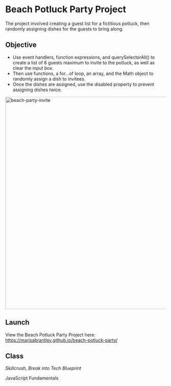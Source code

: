 # Beach Potluck Party Project 

The project involved creating a guest list for a fictitious potluck, then randomly assigning dishes for the guests to bring along.

## Objective
* Use event handlers, function expressions, and querySelectorAll() to create a list of 8 guests maximum to invite to the potluck, as well as clear the input box. 
* Then use functions, a for...of loop, an array, and the Math object to randomly assign a dish to invitees. 
* Once the dishes are assigned, use the disabled property to prevent assigning dishes twice.

<img align="center" width="667" alt="beach-party-invite" src="https://user-images.githubusercontent.com/60168324/155455382-9b2e9d60-345f-43dc-a228-f4645a6f284c.png">

## Launch

View the Beach Potluck Party Project here: https://marisabrantley.github.io/beach-potluck-party/

## Class
*Skillcrush, Break into Tech Blueprint*

JavaScript Fundamentals
